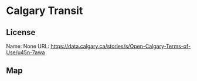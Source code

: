 # Calgary Transit
    
## License

Name: None
URL: https://data.calgary.ca/stories/s/Open-Calgary-Terms-of-Use/u45n-7awa

## Map

<WorldMap topic="Calgary_Transit/vehicle_positions/#" />
